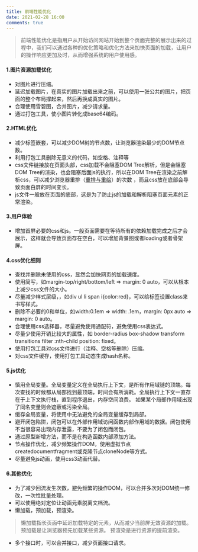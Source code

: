```yaml
---
title: 前端性能优化
date: 2021-02-28 16:00
comments: true
---
```


>前端性能优化是指用户从开始访问网站开始到整个页面完整的展示出来的过程中，我们可以通过各种的优化策略和优化方法来加快页面的加载，让用户的操作响应更加及时，从而增强系统的用户使用感。
<!-- more -->

#### 1.图片资源加载优化
- 对图片进行压缩。
- 延迟加载图片，在真实的图片加载出来之前，可以使用一张公共的图片，把页面的整个布局撑起来，然后再换成真实的图片。
- 合理使用雪碧图，合并图片，减少请求量。
- 通过打包工具，使小图片转化成base64编码。

#### 2.HTML优化
- 减少标签嵌套，可以减少DOM树的节点数，让浏览器渲染最少的DOM节点数。
- 利用打包工具删除无意义的代码，如空格、注释等
- css文件链接放在页面头部，css加载不会阻塞DOM Tree解析，但是会阻塞DOM Tree的渲染，也会阻塞后面js的执行，所以在DOM Tree在渲染之前解析css，可以减少浏览器重排（[重排与重绘](http://mengyujing.com/%E6%B5%8F%E8%A7%88%E5%99%A8%E7%9A%84%E9%87%8D%E7%BB%98%E4%B8%8E%E9%87%8D%E6%8E%92/)）的次数 ，而且css放在底部会导致页面白屏的时间变长。
- js文件一般放在页面的底部，这是为了防止js的加载和解析阻塞页面元素的正常渲染。

#### 3.用户体验
- 增加首屏必要的css和js。一般页面需要在等待所有的依赖加载完成之后才会展示，这样就会导致页面存在空白，可以增加背景图或者loading或者骨架屏。

#### 4.css优化细则
- 查找并删除未使用的css，显然会加快网页的加载速度。
- 使用简写，如margin-top/right/bottom/left => margin: 0 auto，可以从根本上减少css文件的大小。
- 尽量减少样式层级，，如div ul li span i{color:red}，可以给标签设置class来书写样式。
- 删除不必要的0和单位，如width:0.1em => width: .1em，margin: 0px auto => margin: 0 auto。
- 合理使用css选择器，尽量避免使用通配符，避免使用css表达式。
- 尽量少使用开销比较大的属性，如 border-radius box-shadow transform transitions filter :nth-child position: fixed。
- 使用打包工具对css文件进行（注释、空格等删除）压缩。
- 对css文件缓存，使用打包工具动态生成hash名称。
#### 5.js优化
- 慎用全局变量。全局变量定义在全局执行上下文，是所有作用域链的顶端。每次查找的时候都从局部找到最顶端，时间会有所消耗。全局执行上下文一直存在于上下文执行栈，直到程序退出，内存空间浪费。 如果某个局部作用域出现了同名变量则会遮蔽或污染全局。
- 缓存全局变量，将使用中无法避免的全局变量缓存到局部。
- 避开闭包陷阱，闭包可以在外部作用域访问函数内部作用域的数据。闭包使用不当很容易出现内存泄露，不要为了闭包而闭包。
- 通过原型新增方法，而不是在构造函数内部添加方法。
- 节点操作优化，减少频繁操作DOM，使用虚拟节点createdocumentfragment或克隆节点cloneNode等方式。
- 尽量避免js动画，使用css3动画代替。
#### 6.其他优化
- 为了减少回流发生次数，避免频繁的操作DOM，可以合并多次对DOM统一修改，一次性批量处理。
- 可以使用绝对定位让动画元素脱离文档流。
- 懒加载，预加载，预渲染。
>懒加载指长页面中延迟加载特定的元素，从而减少当前屏无效资源的加载。
>预加载是让浏览器预先加载某些资源。
>预渲染是进行资源的提前渲染。
- 多个接口时，可以合并接口，减少页面接口请求。
